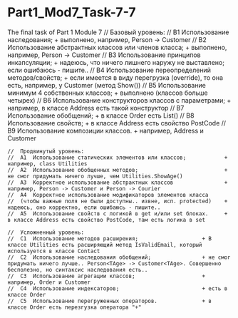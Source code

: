 # Part1_Mod7_Task-7-7
The final task of Part 1 Module 7
    //  Базовый уровень:
    //  B1  Использование наследования;                          +  выполнено, например, Person -> Customer 
    //  B2  Использование абстрактных классов или членов класса; +  выполнено, например,  Person -> Customer 
    //  B3  Использование принципов инкапсуляции;                +  надеюсь, что ничего лишнего наружу не выставлено; если ошибаюсь - пишите..
    //  B4  Использование переопределений методов/свойств;       + если имеется в виду перегрузка (override), то она есть, например, у Customer (метод Show())
    //  B5  Использование минимум 4 собственных классов;         + выполнено (классов больше четырех)
    //  B6  Использование конструкторов классов с параметрами;   + например, в классе Address есть такой конструктор
    //  B7  Использование обобщений;                             + в классе Order есть List<Item>()
    //  B8  Использование свойств;                               +  в классе Address есть свойство PostCode
    //  B9  Использование композиции классов.                    +  например, Address и Customer

    //  Продвинутый уровень:
    //  A1  Использование статических элементов или классов;            + например, class Utilities
    //  A2  Использование обобщенных методов;                           + не смог придумать ничего лучше, чем Utilities.ShowAge()
    //  A3  Корректное использование абстрактных классов                + например, Person -> Customer и Person -> Courier
    //  A4  Корректное использование модификаторов элементов класса      
    //  (чтобы важные поля не были доступны.. извне, исп. protected)    + надеюсь, оно корректно, если ошибаюсь - пишите..
    //  A5  Использование свойств с логикой в get и/или set блоках.     + в классе Address есть свойство PostCode, там есть логика в set

    //  Усложненный уровень:
    //  C1  Использование методов расширения;                    + В классе Utilities есть расширяющий метод IsValidEmail, который используется в классе Contact
    //  C2  Использование наследования обобщений;                + не смог придумать ничего лучше.. Person<TAge> -> Customer<TAge>. Совершенно бесполезно, но синтаксис наследования есть..  
    //  C3  Использование агрегации классов;                     + например, Order и Customer 
    //  C4  Использование индексаторов;                          + есть в классе Order
    //  C5  Использование перегруженных операторов.              + в классе Order есть перезгузка оператора "+" 
